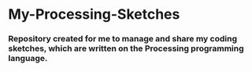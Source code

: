 # My-Processing-Sketches

<h3> Repository created for me to manage and share my coding sketches, which are written on the Processing programming language. </h3>
